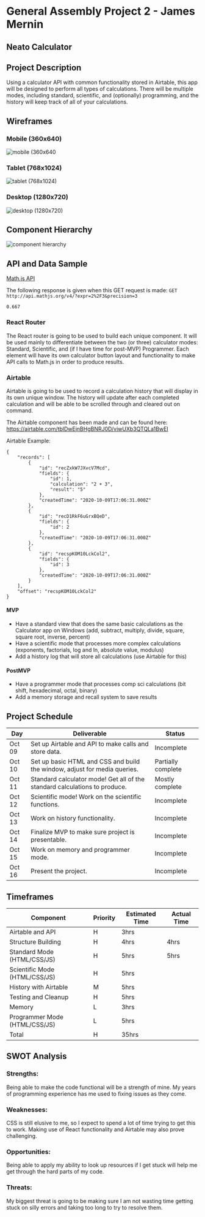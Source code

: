 # General Assembly Project 2 - James Mernin

## Neato Calculator

## Project Description

Using a calculator API with common functionality stored in Airtable, this app will be designed to perform all types of calculations. There will be multiple modes, including standard, scientific, and (optionally) programming, and the history will keep track of all of your calculations.

## Wireframes

### Mobile (360x640)
![mobile (360x640](./public/assets/Mobile.png)

### Tablet (768x1024)
![tablet (768x1024)](./public/assets/Tablet.png)

### Desktop (1280x720)
![desktop (1280x720)](./public/assets/Desktop.png)

## Component Hierarchy

![component hierarchy](./public/assets/Components.png)

## API and Data Sample

[Math.js API](https://api.mathjs.org/)

The following response is given when this GET request is made: `GET http://api.mathjs.org/v4/?expr=2%2F3&precision=3`

`0.667`

### React Router

The React router is going to be used to build each unique component. It will be used mainly to differentiate between the two (or three) calculator modes: Standard, Scientific, and (if I have time for post-MVP) Programmer. Each element will have its own calculator button layout and functionality to make API calls to Math.js in order to produce results.

### Airtable

Airtable is going to be used to record a calculation history that will display in its own unique window. The history will update after each completed calculation and will be able to be scrolled through and cleared out on command.

The Airtable component has been made and can be found here: https://airtable.com/tblDwEjnBHgBNRJ0D/viwUXb3QTQLa1BwEI

Airtable Example:
```
{
    "records": [
        {
            "id": "recZxkW7JXvcV7Mcd",
            "fields": {
                "id": 1,
                "calculation": "2 + 3",
                "result": "5"
            },
            "createdTime": "2020-10-09T17:06:31.000Z"
        },
        {
            "id": "recD1RkF6uGrxBQeD",
            "fields": {
                "id": 2
            },
            "createdTime": "2020-10-09T17:06:31.000Z"
        },
        {
            "id": "recspKOM10LckCol2",
            "fields": {
                "id": 3
            },
            "createdTime": "2020-10-09T17:06:31.000Z"
        }
    ],
    "offset": "recspKOM10LckCol2"
}
```

#### MVP 

- Have a standard view that does the same basic calculations as the Calculator app on Windows (add, subtract, multiply, divide, square, square root, inverse, percent)
- Have a scientific mode that processes more complex calculations (exponents, factorials, log and ln, absolute value, modulus)
- Add a history log that will store all calculations (use Airtable for this)

#### PostMVP  

- Have a programmer mode that processes comp sci calculations (bit shift, hexadecimal, octal, binary)
- Add a memory storage and recall system to save results

## Project Schedule

| Day | Deliverable | Status |
|---|---| ---|
| Oct 09 | Set up Airtable and API to make calls and store data. | Incomplete |
| Oct 10 | Set up basic HTML and CSS and build the window, adjust for media queries. | Partially complete |
| Oct 11 | Standard calculator mode! Get all of the standard calculations to produce. | Mostly complete |
| Oct 12 | Scientific mode! Work on the scientific functions. | Incomplete |
| Oct 13 | Work on history functionality. | Incomplete |
| Oct 14 | Finalize MVP to make sure project is presentable. | Incomplete |
| Oct 15 | Work on memory and programmer mode. | Incomplete |
| Oct 16 | Present the project. | Incomplete |

## Timeframes

| Component | Priority | Estimated Time | Actual Time |
| --- | --- | --- | ---|
| Airtable and API | H | 3hrs |  |
| Structure Building | H | 4hrs | 4hrs |
| Standard Mode (HTML/CSS/JS) | H | 5hrs | 5hrs |
| Scientific Mode (HTML/CSS/JS) | H | 5hrs |  |
| History with Airtable | M | 5hrs |  |
| Testing and Cleanup | H | 5hrs |  |
| Memory | L | 3hrs |
| Programmer Mode (HTML/CSS/JS) | L | 5hrs |  |
| Total | H | 35hrs |  |

## SWOT Analysis

### Strengths:

Being able to make the code functional will be a strength of mine. My years of programming experience has me used to fixing issues as they come.

### Weaknesses:

CSS is still elusive to me, so I expect to spend a lot of time trying to get this to work. Making use of React functionality and Airtable may also prove challenging.

### Opportunities:

Being able to apply my ability to look up resources if I get stuck will help me get through the hard parts of my code.

### Threats:

My biggest threat is going to be making sure I am not wasting time getting stuck on silly errors and taking too long to try to resolve them.
